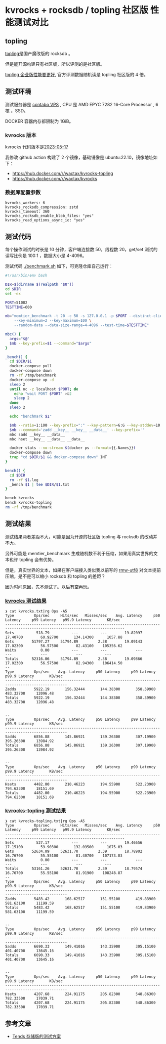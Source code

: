 # kvrocks + rocksdb / topling 社区版 性能测试对比

## topling

[topling](https://topling.cn)是国产魔改版的 rocksdb 。

但是能开源构建只有社区版，所以评测的是社区版。

[topling 企业版性能要更好](https://github.com/apache/incubator-kvrocks/pull/1206#issuecomment-1549490143), 官方评测数据随机读是 topling 社区版的 4 倍。

## 测试环境

测试服务器是 [contabo VPS](https://contabo.com/en/vps/vps-m-ssd) , CPU 是 AMD EPYC 7282 16-Core Processor , 6 核 ，SSD。

DOCKER 容器内存都限制为 1GiB。

### kvrocks 版本

kvrocks 代码版本是[2023-05-17](https://github.com/apache/incubator-kvrocks/commit/27e843c5ee4e01bb0f4d083b362f22b61c285365)

我修改 github action 构建了 2 个镜像，基础镜像是 ubuntu:22.10，镜像地址如下：

* https://hub.docker.com/r/wactax/kvrocks-topling
* https://hub.docker.com/r/wactax/kvrocks

### 数据库配置参数

```
kvrocks_workers: 6
kvrocks_rocksdb_compression: zstd
kvrocks_timeout: 360
kvrocks_rocksdb_enable_blob_files: "yes"
kvrocks_read_options_async_io: "yes"
```

## 测试代码

每个操作测试的时长是 10 分钟，客户端连接数 50，线程数 20，get/set 测试的读写比例是 100:1 ，数据大小是 4-4096。

测试代码 [./benchmark.sh](https://github.com/wacfork/incubator-kvrocks/blob/unstable/docker-compose/benchmark.sh) 如下，可克隆仓库自己运行：

```bash
#!/usr/bin/env bash

DIR=$(dirname $(realpath "$0"))
cd $DIR
set -ex

PORT=51002
TESTTIME=600

mb="memtier_benchmark -t 20 -c 50 -s 127.0.0.1 -p $PORT --distinct-client-seed \
    --key-minimum=2 --key-maximum=100 \
    --random-data --data-size-range=4-4096 --test-time=$TESTTIME"

mbc() {
  args="$@"
  $mb --key-prefix=$1 --command="$args"
}

_bench() {
  cd $DIR/$1
  docker-compose pull
  docker-compose down
  rm -rf /tmp/benchmark
  docker-compose up -d
  sleep 2
  until nc -z localhost $PORT; do
    echo "wait PORT $PORT" >&2
    sleep 2
  done
  sleep 2

  echo "benchmark $1"

  $mb --ratio=1:100 --key-prefix=":" --key-pattern=G:G --key-stddev=10 --key-median=20
  $mb --command='zadd __key__ __key__ __data__' --key-prefix=''
  mbc sadd __key__ __data__
  mbc hset __key__ __data__ __data__

  docker stats --no-stream $(docker ps --format={{.Names}})
  docker-compose down
  trap "cd $DIR/$1 && docker-compose down" INT
}

bench() {
  cd $DIR
  rm -rf $1.log
  _bench $1 | tee $DIR/$1.txt
}

bench kvrocks
bench kvrocks-topling
rm -rf /tmp/benchmark
```

## 测试结果

测试结果两者差距不大，可能是因为开源的社区版 topling 与 rocksdb 的改动并不大。

另外可能是 memtier_benchmark 生成随机数不利于压缩，如果用真实世界的文本也许 topling 会有优势。

但是，真实世界的文本，如果在客户端接入类似我以前写的 [rmw-utf8](https://github.com/rmw-link/rmw-utf8#readme) 对文本提前压缩，是不是可以缩小 rocksdb 和 topling 的差距？

因为时间原因，先不测试了。以后有空再玩。

### [kvrocks 测试结果](https://github.com/wacfork/incubator-kvrocks/blob/unstable/docker-compose/kvrocks.txt) 

```
❯ cat kvrocks.txt|rg Ops -A5
Type         Ops/sec     Hits/sec   Misses/sec    Avg. Latency     p50 Latency     p99 Latency   p99.9 Latency       KB/sec
----------------------------------------------------------------------------------------------------------------------------
Sets          518.79          ---          ---        19.82097        17.40700        60.92700       134.14300      1057.88
Gets        51797.27     51794.89         2.38        19.09143        17.02300        56.57500        82.43100    105356.62
Waits           0.00          ---          ---             ---             ---             ---             ---          ---
Totals      52316.06     51794.89         2.38        19.09866        17.02300        56.57500        82.94300    106414.50
--
Type         Ops/sec    Avg. Latency     p50 Latency     p99 Latency   p99.9 Latency       KB/sec
--------------------------------------------------------------------------------------------------
Zadds        5922.19       156.32444       144.38300       358.39900       483.32700     12096.48
Totals       5922.19       156.32444       144.38300       358.39900       483.32700     12096.48


--
Type         Ops/sec    Avg. Latency     p50 Latency     p99 Latency   p99.9 Latency       KB/sec
--------------------------------------------------------------------------------------------------
Sadds        6856.88       145.86921       139.26300       307.19900       395.26300     13984.92
Totals       6856.88       145.86921       139.26300       307.19900       395.26300     13984.92


--
Type         Ops/sec    Avg. Latency     p50 Latency     p99 Latency   p99.9 Latency       KB/sec
--------------------------------------------------------------------------------------------------
Hsets        4482.00       210.46223       194.55900       522.23900       794.62300     18151.69
Totals       4482.00       210.46223       194.55900       522.23900       794.62300     18151.69

```

### [kvrocks-topling 测试结果](https://github.com/wacfork/incubator-kvrocks/blob/unstable/docker-compose/kvrocks-topling.txt) 

```
❯ cat kvrocks-topling.txt|rg Ops -A5
Type         Ops/sec     Hits/sec   Misses/sec    Avg. Latency     p50 Latency     p99 Latency   p99.9 Latency       KB/sec
----------------------------------------------------------------------------------------------------------------------------
Sets          527.17          ---          ---        19.46656        17.15100        59.90300       132.09500      1075.03
Gets        52634.09     52631.70         2.39        18.78902        16.76700        55.55100        81.40700    107173.83
Waits           0.00          ---          ---             ---             ---             ---             ---          ---
Totals      53161.26     52631.70         2.39        18.79574        16.76700        55.55100        81.91900    108248.87
--
Type         Ops/sec    Avg. Latency     p50 Latency     p99 Latency   p99.9 Latency       KB/sec
--------------------------------------------------------------------------------------------------
Zadds        5483.42       168.62517       151.55100       419.83900       581.63100     11199.59
Totals       5483.42       168.62517       151.55100       419.83900       581.63100     11199.59


--
Type         Ops/sec    Avg. Latency     p50 Latency     p99 Latency   p99.9 Latency       KB/sec
--------------------------------------------------------------------------------------------------
Sadds        6690.33       149.41016       143.35900       305.15100       401.40700     13645.16
Totals       6690.33       149.41016       143.35900       305.15100       401.40700     13645.16


--
Type         Ops/sec    Avg. Latency     p50 Latency     p99 Latency   p99.9 Latency       KB/sec
--------------------------------------------------------------------------------------------------
Hsets        4207.68       224.91175       205.82300       548.86300       782.33500     17039.71
Totals       4207.68       224.91175       205.82300       548.86300       782.33500     17039.71
```

## 参考文章

* [Tends 存储版的测试方案](http://tendis.cn/#/Tendisplus/%E6%95%B4%E4%BD%93%E4%BB%8B%E7%BB%8D/%E6%80%A7%E8%83%BD%E6%8A%A5%E5%91%8A)
